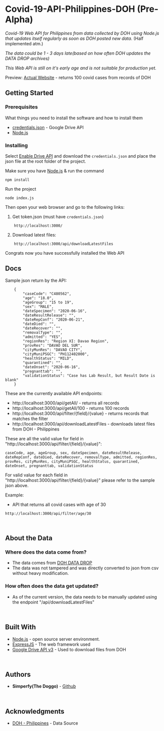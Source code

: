 # Covid-19-API-Philippines-DOH (Pre-Alpha)

*Covid-19 Web API for Philippines from data collected by DOH using Node.js that updates itself regularly as soon as DOH posted new data.* (Half implemented atm.)

*The data could be 1 - 3 days late(based on how often DOH updates the DATA DROP archives)*

*This Web API is still on it's early age and is not suitable for production yet.*

Preview: [Actual Website](https://covid19-api-philippines.herokuapp.com/api/getall/100) - returns 100 covid cases from records of DOH 
<br>

## Getting Started

### Prerequisites

What things you need to install the software and how to install them

* [credentials.json](https://developers.google.com/drive/api/v3/quickstart/go) - Google Drive API
* [Node.js](https://nodejs.org/en/)

### Installing

Select [Enable Drive API](https://developers.google.com/drive/api/v3/quickstart/go) and download the `credentials.json` and place the json file at the root folder of the project.

Make sure you have [Node.js](https://nodejs.org) & run the command

```
npm install
```

Run the project

```
node index.js
```

Then open your web browser and go to the following links:

1. Get token.json (must have `credentials.json`)
```
    http://localhost:3000/
```

2. Download latest files:
```
    http://localhost:3000/api/downloadLatestFiles
```

Congrats now you have successfully installed the Web API
<br>

## Docs

Sample json return by the API:
```
    {
        "caseCode": "C480562",
        "age": "18.0",
        "ageGroup": "15 to 19",
        "sex": "MALE",
        "dateSpecimen": "2020-06-16",
        "dateResultRelease": "",
        "dateRepConf": "2020-06-21",
        "dateDied": "",
        "dateRecover": "",
        "removalType": "",
        "admitted": "YES",
        "regionRes": "Region XI: Davao Region",
        "provRes": "DAVAO DEL SUR",
        "cityMunRes": "DAVAO CITY",
        "cityMuniPSGC": "PH112402000",
        "healthStatus": "MILD",
        "quarantined": "",
        "dateOnset": "2020-06-16",
        "pregnanttab": "",
        "validationStatus": "Case has Lab Result, but Result Date is blank"
    }
```
These are the currently available API endpoints:
* http://localhost:3000/api/getAll/ - returns all records
* http://localhost:3000/api/getAll/100 - returns 100 records
* http://localhost:3000/api/filter/{field}/{value} - returns records that matches the filter
* http://localhost:3000/api/downloadLatestFiles - downloads latest files from DOH - Philippines

These are all the valid value for field in "http://localhost:3000/api/filter/{field}/{value}":
```
caseCode, age, ageGroup, sex, dateSpecimen, dateResultRelease, dateRepConf, dateDied, dateRecover, removalType, admitted, regionRes, provRes, cityMunRes, cityMuniPSGC, healthStatus, quarantined, dateOnset, pregnanttab, validationStatus
```

For valid value for each field in "http://localhost:3000/api/filter/{field}/{value}" please refer to the sample json above.

Example:
* API that returns all covid cases with age of 30
```
http://localhost:3000/api/filter/age/30
``` 
<br>

## About the Data
### Where does the data come from?
* The data comes from [DOH DATA DROP](https://drive.google.com/drive/folders/1UelgRGmUGNMKH1Q3nzqTj57V41bjmnxg)
* The data was not tampered and was directly converted to json from csv without heavy modification.

### How often does the data get updated?
* As of the current version, the data needs to be manually updated using the endpoint "/api/downloadLatestFiles"

<br>

## Built With
* [Node.js](https://nodejs.org) - open source server environment.
* [ExpressJS](http://www.dropwizard.io/1.0.2/docs/) - The web framework used
* [Google Drive API v3](https://developers.google.com/drive/api/v3/about-sdk) - Used to download files from DOH

<br>

## Authors

* **Simperfy(The Doggo)** - [Github](https://github.com/Simperfy)

<br>

## Acknowledgments

* [DOH - Philippines](https://www.doh.gov.ph/) - Data Source